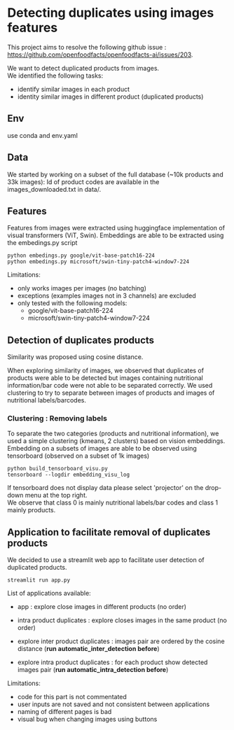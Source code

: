 # Detecting duplicates using images features

This project aims to resolve the following github issue : https://github.com/openfoodfacts/openfoodfacts-ai/issues/203.

We want to detect duplicated products from images.  
We identified the following tasks:
- identify similar images in each product
- identity similar images in different product (duplicated products) 

## Env

use conda and env.yaml 

## Data

We started by working on a subset of the full database (~10k products and 33k images):
Id of product codes are available in the images_downloaded.txt in data/.

## Features

Features from images were extracted using huggingface implementation of visual transformers (ViT, Swin).
Embeddings are able to be extracted using the embedings.py script
```
python embedings.py google/vit-base-patch16-224
python embedings.py microsoft/swin-tiny-patch4-window7-224
```
Limitations: 
- only works images per images (no batching)
- exceptions (examples images not in 3 channels) are excluded
- only tested with the following models:
    - google/vit-base-patch16-224
    - microsoft/swin-tiny-patch4-window7-224

## Detection of duplicates products

Similarity was proposed using cosine distance.

When exploring similarity of images, we observed that duplicates of products were able to be detected but images containing nutritional information/bar code  were not able to be separated correctly. We used clustering to try to separate between images of products and images of nutritional labels/barcodes.


### Clustering : Removing labels 
To separate the two categories (products and nutritional information), we used a simple clustering (kmeans, 2 clusters) based on vision embeddings.
Embedding on a subsets of images are able to be observed using tensorboard (observed on a subset of 1k images)

```
python build_tensorboard_visu.py
tensorboard --logdir embedding_visu_log
```
If tensorboard does not display data please select 'projector' on the drop-down menu at the top right.   
We observe that class 0 is mainly nutritional labels/bar codes and class 1 mainly products.


## Application to facilitate removal of duplicates products

We decided to use a streamlit web app to facilitate user detection of duplicated products.

```
streamlit run app.py
```

List of applications available:
- app : explore close images in different products (no order)
- intra product duplicates : explore closes images in the same product (no order)

- explore inter product duplicates : images pair are ordered by the cosine distance (**run automatic_inter_detection before**)
- explore intra product duplicates : for each product show detected images pair (**run automatic_intra_detection before**)

Limitations:
- code for this part is not commentated
- user inputs are not saved and not consistent between applications
- naming of different pages is bad
- visual bug when changing images using buttons 

